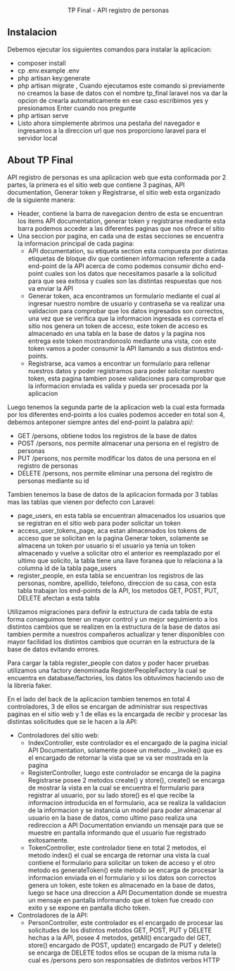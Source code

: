 <p align="center">TP Final - API registro de personas</p>

## Instalacion

Debemos ejecutar los siguientes comandos para instalar la aplicacion:
  - composer install
  - cp .env.example .env
  - php artisan key:generate
  - php artisan migrate , Cuando ejecutamos este comando si previamente no creamos la base de datos con el nombre tp_final laravel nos va dar la opcion de crearla automaticamente en ese caso escribimos yes y presionamos Enter cuando nos pregunte
  - php artisan serve
  - Listo ahora simplemente abrimos una pestaña del navegador e ingresamos a la direccion url que nos proporciono laravel para el servidor local

## About TP Final

API registro de personas es una aplicacion web que esta conformada por 2 partes, la primera es el sitio web que contiene 3 paginas, API documentation, Generar token y Registrarse, el sitio web esta organizado de la siguiente manera:
* Header, contiene la barra de navegacion dentro de esta se encuentran los items API documentation, generar token y registrarse mediante esta barra podemos acceder a las diferentes paginas que nos ofrece el sitio
* Una seccion por pagina, en cada una de estas secciones se encuentra la informacion principal de cada pagina:
     - API documentation, su etiqueta section esta compuesta por distintas etiquetas de bloque div que contienen informacion referente a cada end-point de la API acerca de como podemos consumir dicho end-point cuales son los datos que necesitamos pasarle a la solicitud para que sea exitosa y cuales son las distintas respuestas que nos va enviar la API
     - Generar token, aca encontramos un formulario mediante el cual al ingresar nuestro nombre de usuario y contraseña se va realizar una validacion para comprobar que los datos ingresados son correctos, una vez que se verifica que la informacion ingresada es correcta el sitio nos genera un token de acceso, este token de acceso es almacenado en una tabla en la base de datos y la pagina nos entrega este token mostrandonoslo mediante una vista, con este token vamos a poder consumir la API llamando a sus distintos end-points.
     -  Registrarse, aca vamos a encontrar un formulario para rellenar nuestros datos y poder registrarnos para poder solicitar nuestro token, esta pagina tambien posee validaciones para comprobar que la informacion enviada es valida y pueda ser procesada por la aplicacion

Luego tenemos la segunda parte de la aplicacion web la cual esta formada por los diferentes end-points a los cuales podemos acceder en total son 4, debemos anteponer siempre antes del end-point la palabra api/:
* GET /persons, obtiene todos los registros de la base de datos
* POST /persons, nos permite almacenar una persona en el registro de personas
* PUT /persons, nos permite modificar los datos de una persona en el registro de personas
* DELETE /persons, nos permite eliminar una persona del registro de personas mediante su id

Tambien tenemos la base de datos de la aplicacion formada por 3 tablas mas las tablas que vienen por defecto con Laravel:
* page_users, en esta tabla se encuentran almacenados los usuarios que se registran en el sitio web para poder solicitar un token
* access_user_tokens_page, aca estan almacenados los tokens de acceso que se solicitan en la pagina Generar token, solamente se almacena un token por usuario si el usuario ya tenia un token almacenado y vuelve a solicitar otro el anterior es reemplazado por el ultimo que solicito, la tabla tiene una llave foranea que lo relaciona a la columna id de la tabla page_users
* register_people, en esta tabla se encuentran los registros de las personas, nombre, apellido, telefono, direccion de su casa, con esta tabla trabajan los end-points de la API, los metodos GET, POST, PUT, DELETE afectan a esta tabla

Utilizamos migraciones para definir la estructura de cada tabla de esta forma conseguimos tener un mayor control y un mejor seguimiento a los distintos cambios que se realizen en la estructura de la base de datos asi tambien permite a nuestros compañeros actualizar y tener disponibles con mayor facilidad los distintos cambios que ocurran en la estructura de la base de datos evitando errores.

Para cargar la tabla register_people con datos y poder hacer pruebas utilizamos una factory denominada RegisterPeopleFactory la cual se encuentra en database/factories, los datos los obtuvimos haciendo uso de la libreria faker.

En el lado del back de la aplicacion tambien tenemos en total 4 controladores, 3 de ellos se encargan de administrar sus respectivas paginas en el sitio web y 1 de ellas es la encargada de recibir y procesar las distintas solicitudes que se le hacen a la API:
* Controladores del sitio web:
   - IndexController, este controlador es el encargado de la pagina inicial API Documentation, solamente posee un metodo __invoke() que es el encargado de retornar la vista que se va ser mostrada en la pagina
   - RegisterController, luego este controlador se encarga de la pagina Registrarse posee 2 metodos create() y store(), create() se encarga de mostrar la vista en la cual se encuentra el formulario para registrar al usuario, por su lado store() es el que recibe la informacion introducida en el formulario, aca se realiza la validacion de la informacion y se instancia un model para poder almacenar al usuario en la base de datos, como ultimo paso realiza una redireccion a API Documentation enviando un mensaje para que se muestre en pantalla informando que el usuario fue registrado exitosamente.
   - TokenController, este controlador tiene en total 2 metodos, el metodo index() el cual se encarga de retornar una vista la cual contiene el formulario para solicitar un token de acceso y el otro metodo es generateToken() este metodo se encarga de procesar la informacion enviada en el formulario y si los datos son correctos genera un token, este token es almacenado en la base de datos, luego se hace una direccion a API Documentation donde se muestra un mensaje en pantalla informando que el token fue creado con exito y se expone en pantalla dicho token.
* Controladores de la API:
   - PersonController, este controlador es el encargado de procesar las solicitudes de los distintos metodos GET, POST, PUT y DELETE hechas a la API, posee 4 metodos, getAll() encargado del GET, store() encargado de POST, update() encargado de PUT y delete() se encarga de DELETE todos ellos se ocupan de la misma ruta la cual es /persons pero son responsables de distintos verbos HTTP
